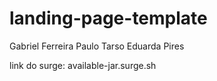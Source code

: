 # landing-page-template

Gabriel Ferreira 
Paulo Tarso
Eduarda Pires

link do surge: available-jar.surge.sh